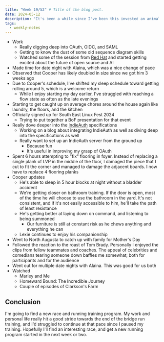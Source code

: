 ```yaml
---
title: "Week 19/52" # Title of the blog post.
date: 2024-05-12
description: "It's been a while since I've been this invested an animals bladder schedule."
tags:
  - weekly-notes
---
```


- Work
  - Really digging deep into OAuth, OIDC, and SAML
  - Getting to know the dust of some old sequence diagram skills
  - Watched some of the session from [Red Hat](https://www.redhat.com/en/summit) and started getting excited about the future of open source and AI
- Made time for date night with Alaina, which was a nice change of pace
- Observed that Cooper has likely doubled in size since we got him 3 weeks ago
- Due to Cooper's schedule, I've shifted my sleep schedule toward getting rolling around 5, which is a welcome return
  - While I enjoy starting my day earlier, I've struggled with reaching a flow state as often as the late evenings
- Starting to get caught up on average chores around the house again like laundry, the floors, and the kitchen
- Officially signed up for South East Linux Fest 2024
  - Trying to put together a BoF presentation for that event
- Really dove deeper into the [IndieAuth](https://www.w3.org/TR/indieauth/) specifications
  - Working on a blog about integrating IndieAuth as well as diving deep into the specifications as well
  - Really want to set up an IndieAuth server from the ground up
    - Because fun
    - It's useful in improving my grasp of OAuth
- Spent 6 hours attempting to "fix" flooring in foyer. Instead of replacing a single plank of LVP in the middle of the floor, I damaged the piece that I cut to fit the corner and managed to damage the adjacent boards. I now have to replace 4 flooring planks
- Cooper updates
  - He's able to sleep in 5 hour blocks at night without a bladder accident
  - We're getting closer on bathroom training. If the door is open, most of the time he will choose to use the bathroom in the yard. It's not consistent, and if it's not easily accessible to him, he'll take the path of least resistance
  - He's getting better at laying down on command, and listening to being summoned
    - Our furniture is still at constant risk as he chews anything and everything he can
  - Lexie continues to enjoy his companionship
- Went to North Augusta to catch up with family for Mother's Day
- Followed the reaction to the roast of Tom Brady. Personally I enjoyed the clips from fellow teammates and coaches. The appeal of celebrities and comedians tearing someone down baffles me somewhat; both for participants and for the audience
- Went out for multiple date nights with Alaina. This was good for us both
- Watched
  - Marley and Me
  - Homeward Bound: The Incredible Journey
  - Couple of episodes of Clarkson's Farm
  
## Conclusion

I'm going to find a new race and running training program. My work and personal life really hit a good stride towards the end of the bridge run training, and I'd struggled to continue at that pace since I paused my training. Hopefully I'll find an interesting race, and get a new running program started in the next week or two.